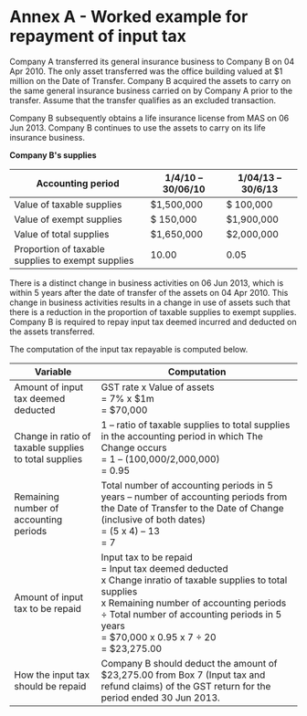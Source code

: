 # Annex A - Worked example for repayment of input tax

Company A transferred its general insurance business to Company B on 04 Apr 2010. The only asset transferred was the office building valued at $1 million on the Date of Transfer. Company B acquired the assets to carry on the same general insurance business carried on by Company A prior to the transfer. Assume that the transfer qualifies as an excluded transaction.

Company B subsequently obtains a life insurance license from MAS on 06 Jun 2013. Company B continues to use the assets to carry on its life insurance
business.

**Company B's supplies**

| Accounting period | 1/4/10 – 30/06/10 | 1/04/13 – 30/6/13 |
|-|-|-|
| Value of taxable supplies| $1,500,000 |$ 100,000 |
| Value of exempt supplies | $ 150,000 | $1,900,000 |
| Value of total supplies | $1,650,000 | $2,000,000 |
| Proportion of taxable supplies to exempt supplies | 10.00 |0.05 |

There is a distinct change in business activities on 06 Jun 2013, which is within 5 years after the date of transfer of the assets on 04 Apr 2010. This change in business activities results in a change in use of assets such that there is a reduction in the proportion of taxable supplies to exempt supplies. Company B is required to repay input tax deemed incurred and deducted on the assets transferred.

The computation of the input tax repayable is computed below.

|Variable|Computation|
|-|-|
| Amount of input tax deemed deducted | GST rate x Value of assets<br>= 7% x $1m<br>= $70,000 |
| Change in ratio of taxable supplies to total supplies | 1 – ratio of taxable supplies to total supplies in the accounting period in which The Change occurs<br> = 1 – (100,000/2,000,000)<br>= 0.95 |
| Remaining number of accounting periods | Total number of accounting periods in 5 years – number of accounting periods from the Date of Transfer to the Date of Change (inclusive of both dates)<br>= (5 x 4) – 13<br>= 7 |
| Amount of input tax to be repaid | Input tax to be repaid <br>= Input tax deemed deducted<br>x Change inratio of taxable supplies to total supplies<br>x Remaining number of accounting periods<br>÷ Total number of accounting periods in 5 years<br>= $70,000 x 0.95 x 7 ÷ 20<br>= $23,275.00 |
| How the input tax should be repaid | Company B should deduct the amount of $23,275.00 from Box 7 (Input tax and refund claims) of the GST return for the period ended 30 Jun 2013. |


